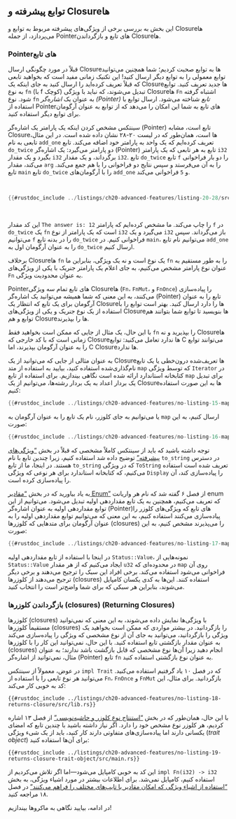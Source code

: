 ## توابع پیشرفته و Closureها

این بخش به بررسی برخی از ویژگی‌های پیشرفته مربوط به توابع و Closureها می‌پردازد، از جمله Pointerهای تابع و بازگرداندن Closureها.

### Pointerهای تابع

قبلاً در مورد چگونگی ارسال Closureها به توابع صحبت کردیم؛ شما همچنین می‌توانید توابع معمولی را به توابع دیگر ارسال کنید! این تکنیک زمانی مفید است که بخواهید تابعی که قبلاً تعریف کرده‌اید را ارسال کنید به جای اینکه یک Closureها جدید تعریف کنید. توابع به نوع `fn` (با f کوچک) تبدیل می‌شوند، که نباید با ویژگی Closureها `Fn` اشتباه گرفته شود. نوع `fn` به عنوان یک _اشاره‌گر (Pointer) تابع_ شناخته می‌شود. ارسال توابع با استفاده از Pointerهای تابع به شما این امکان را می‌دهد که از توابع به عنوان آرگومان برای توابع دیگر استفاده کنید.

سینتکس مشخص کردن اینکه یک پارامتر یک اشاره‌گر (Pointer) تابع است، مشابه Closureها است، همان‌طور که در لیست ۲۰-۲۸ نشان داده شده است. در این مثال، تابعی به نام `add_one` تعریف کرده‌ایم که یک واحد به پارامتر خود اضافه می‌کند. تابع `do_twice` دو پارامتر می‌گیرد: یک اشاره‌گر (Pointer) تابع به هر تابعی که یک پارامتر `i32` بگیرد و یک مقدار `i32` برگرداند، و یک مقدار `i32`. تابع `do_twice` تابع `f` را دو بار فراخوانی می‌کند، مقدار `arg` را به آن می‌فرستد و سپس نتایج دو فراخوانی را با هم جمع می‌کند. تابع `main` تابع `do_twice` را با آرگومان‌های `add_one` و `5` فراخوانی می‌کند.

<Listing number="20-28" file-name="src/main.rs" caption="استفاده از نوع `fn` برای پذیرش یک اشاره‌گر (Pointer) تابع به عنوان آرگومان">

```rust
{{#rustdoc_include ../listings/ch20-advanced-features/listing-20-28/src/main.rs}}
```

</Listing>

این کد مقدار `The answer is: 12` را چاپ می‌کند. ما مشخص کرده‌ایم که پارامتر `f` در `do_twice` یک `fn` است که یک پارامتر از نوع `i32` می‌گیرد و یک `i32` باز می‌گرداند. سپس می‌توانیم `f` را در بدنه تابع `do_twice` فراخوانی کنیم. در `main`، می‌توانیم نام تابع `add_one` را به عنوان آرگومان اول به `do_twice` ارسال کنیم.

برخلاف Closureها `fn` یک نوع است و نه یک ویژگی، بنابراین ما `fn` را به طور مستقیم به عنوان نوع پارامتر مشخص می‌کنیم، به جای اعلام یک پارامتر جنریک با یکی از ویژگی‌های `Fn` به عنوان محدودیت ویژگی.

Pointerهای تابع تمام سه ویژگی Closureها (`Fn`، `FnMut`، و `FnOnce`) را پیاده‌سازی می‌کنند، به این معنی که شما همیشه می‌توانید یک اشاره‌گر (Pointer) تابع را به عنوان آرگومان برای یک تابع که انتظار یک Closureها را دارد ارسال کنید. بهتر است توابع را با استفاده از یک نوع جنریک و یکی از ویژگی‌های Closureها بنویسید تا توابع شما بتوانند هم توابع و هم Closureها را بپذیرند.

با این حال، یک مثال از جایی که ممکن است بخواهید فقط `fn` را بپذیرید و نه Closureها زمانی است که با کد خارجی که Closureها ندارد تعامل می‌کنید: توابع C می‌توانند توابع را به عنوان آرگومان بپذیرند، اما C Closureها ندارد.

به عنوان مثالی از جایی که می‌توانید از یک Closureها تعریف‌شده درون‌خطی یا یک تابع نام‌گذاری‌شده استفاده کنید، بیایید به استفاده از متد `map` که توسط ویژگی `Iterator` در کتابخانه استاندارد ارائه شده است نگاهی بیندازیم. برای استفاده از تابع `map` برای تبدیل یک بردار اعداد به یک بردار رشته‌ها، می‌توانیم از یک Closureها به این صورت استفاده کنیم:

```rust
{{#rustdoc_include ../listings/ch20-advanced-features/no-listing-15-map-closure/src/main.rs:here}}
```

یا می‌توانیم به جای کلوزر، نام یک تابع را به عنوان آرگومان به `map` ارسال کنیم، به این صورت:

```rust
{{#rustdoc_include ../listings/ch20-advanced-features/no-listing-16-map-function/src/main.rs:here}}
```

توجه داشته باشید که باید از سینتکس کاملاً مشخصی که قبلاً در بخش [“ویژگی‌های پیشرفته”][advanced-traits]<!-- ignore --> توضیح داده شد استفاده کنیم، زیرا چندین تابع با نام `to_string` در دسترس هستند. در اینجا، ما از تابع `to_string` که در ویژگی `ToString` تعریف شده است استفاده می‌کنیم، که کتابخانه استاندارد برای هر نوعی که ویژگی `Display` را پیاده‌سازی کند، آن را پیاده‌سازی کرده است.

به یاد بیاورید که در بخش [“مقادیر Enum”][enum-values]<!-- ignore --> از فصل ۶ گفته شد که نام هر واریانت enum که تعریف می‌کنیم، همچنین به یک تابع مقداردهی اولیه تبدیل می‌شود. می‌توانیم از این توابع مقداردهی اولیه به عنوان اشاره‌گر (Pointer)های تابع که ویژگی‌های کلوزر را پیاده‌سازی می‌کنند استفاده کنیم، به این معنی که می‌توانیم توابع مقداردهی اولیه را به عنوان آرگومان برای متدهایی که کلوزرها (closures) را می‌پذیرند مشخص کنیم، به این صورت:

```rust
{{#rustdoc_include ../listings/ch20-advanced-features/no-listing-17-map-initializer/src/main.rs:here}}
```

در اینجا با استفاده از تابع مقداردهی اولیه `Status::Value`، نمونه‌هایی از `Status::Value` ایجاد می‌کنیم که از هر مقدار `u32` در محدوده‌ای که `map` روی آن فراخوانی می‌شود استفاده می‌کند. برخی افراد این سبک را ترجیح می‌دهند و برخی دیگر ترجیح می‌دهند از کلوزرها (closures) استفاده کنند. این‌ها به کدی یکسان کامپایل می‌شوند، بنابراین هر سبکی که برای شما واضح‌تر است را انتخاب کنید.

### بازگرداندن کلوزرها (closures) (Returning Closures)

کلوزرها (closures) با ویژگی‌ها نمایش داده می‌شوند، به این معنی که نمی‌توانید مستقیماً کلوزرها (closures) را بازگردانید. در بیشتر مواردی که ممکن است بخواهید یک ویژگی را بازگردانید، می‌توانید به جای آن از نوع مشخصی که ویژگی را پیاده‌سازی می‌کند به عنوان مقدار بازگشتی تابع استفاده کنید. با این حال، نمی‌توانید این کار را با کلوزرها (closures) انجام دهید زیرا آن‌ها نوع مشخصی که قابل بازگشت باشد ندارند؛ به عنوان مثال، نمی‌توانید از اشاره‌گر (Pointer) تابع `fn` به عنوان نوع بازگشتی استفاده کنید.

در عوض، معمولاً از سینتکس `impl Trait` که در فصل ۱۰ یاد گرفتیم استفاده می‌کنید. می‌توانید هر نوع تابعی را با استفاده از `Fn`، `FnOnce` و `FnMut` بازگردانید. برای مثال، این کد به خوبی کار می‌کند:

```rust,ignore,does_not_compile
{{#rustdoc_include ../listings/ch20-advanced-features/no-listing-18-returns-closure/src/lib.rs}}
```

با این حال، همان‌طور که در بخش [“استنتاج نوع کلوزر و حاشیه‌نویسی”][closure-types]<!-- ignore --> از فصل ۱۳ اشاره کردیم، هر کلوزر نوع مشخص خود را دارد. اگر نیاز داشته باشید با چندین تابع که امضای یکسانی دارند اما پیاده‌سازی‌های متفاوتی دارند کار کنید، باید از یک شیء ویژگی (_trait object_) برای آن‌ها استفاده کنید:

```rust,noplayground
{{#rustdoc_include ../listings/ch20-advanced-features/no-listing-19-returns-closure-trait-object/src/main.rs}}
```

این کد به خوبی کامپایل می‌شود—اما اگر تلاش می‌کردیم از `impl Fn(i32) -> i32` استفاده کنیم، کامپایل نمی‌شد. برای اطلاعات بیشتر در مورد اشیاء ویژگی، به بخش [“استفاده از اشیاء ویژگی که امکان مقادیر با تایپ‌های مختلف را فراهم می‌کنند”][using-trait-objects-that-allow-for-values-of-different-types]<!-- ignore --> در فصل ۱۸ مراجعه کنید.

در ادامه، بیایید نگاهی به ماکروها بیندازیم!

[advanced-traits]: ch20-02-advanced-traits.html#advanced-traits
[enum-values]: ch06-01-defining-an-enum.html#enum-values
[closure-types]: ch13-01-closures.html#closure-type-inference-and-annotation
[using-trait-objects-that-allow-for-values-of-different-types]: ch18-02-trait-objects.html#using-trait-objects-that-allow-for-values-of-different-types
